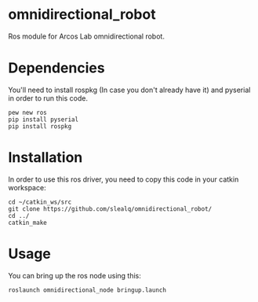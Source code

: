 # omnidirectional_robot
Ros module for Arcos Lab omnidirectional robot.

# Dependencies 
You'll need to install rospkg (In case you don't already have it) and pyserial in order to run this code.

    pew new ros
    pip install pyserial 
    pip install rospkg
  
# Installation
In order to use this ros driver, you need to copy this code in your catkin workspace:
  
    cd ~/catkin_ws/src
    git clone https://github.com/slealq/omnidirectional_robot/ 
    cd ../
    catkin_make
  
# Usage
You can bring up the ros node using this: 
  
    roslaunch omnidirectional_node bringup.launch
